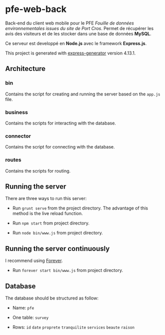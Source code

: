 # pfe-web-back

Back-end du client web mobile pour le PFE *Fouille de données environnementales issues du site de Port Cros*. Permet de récupérer les avis des visiteurs et de les stocker dans une base de données **MySQL**.

Ce serveur est developpé en **Node.js** avec le framework **Express.js**.

This project is generated with [express-generator](http://expressjs.com/starter/generator.html)
version 4.13.1.

## Architecture

### bin

Contains the script for creating and running the server based on the `app.js` file.

### business

Contains the scripts for interacting with the database.

### connector

Contains the script for connecting with the database.

### routes

Contains the scripts for routing.

## Running the server

There are three ways to run this server:

* Run `grunt serve` from the project directory. The advantage of this method is the live reload function.

* Run `npm start` from project directory.

* Run `node bin/www.js` from project directory.

## Running the server continuously

I recommend using [Forever](https://github.com/foreverjs/forever).

* Run `forever start bin/www.js` from project directory.

## Database

The database should be structured as follow:

* Name: `pfe`

* One table: `survey`

* Rows: `id` `date` `proprete` `tranquilite` `services` `beaute` `raison`

